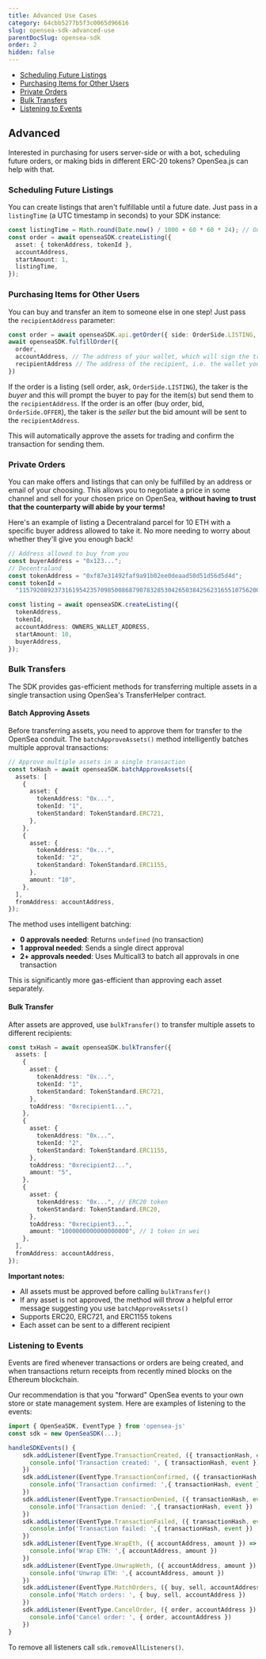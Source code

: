 ```yaml
---
title: Advanced Use Cases
category: 64cbb5277b5f3c0065d96616
slug: opensea-sdk-advanced-use
parentDocSlug: opensea-sdk
order: 2
hidden: false
---
```


- [Scheduling Future Listings](#scheduling-future-listings)
- [Purchasing Items for Other Users](#purchasing-items-for-other-users)
- [Private Orders](#private-orders)
- [Bulk Transfers](#bulk-transfers)
- [Listening to Events](#listening-to-events)

## Advanced

Interested in purchasing for users server-side or with a bot, scheduling future orders, or making bids in different ERC-20 tokens? OpenSea.js can help with that.

### Scheduling Future Listings

You can create listings that aren't fulfillable until a future date. Just pass in a `listingTime` (a UTC timestamp in seconds) to your SDK instance:

```typescript
const listingTime = Math.round(Date.now() / 1000 + 60 * 60 * 24); // One day from now
const order = await openseaSDK.createListing({
  asset: { tokenAddress, tokenId },
  accountAddress,
  startAmount: 1,
  listingTime,
});
```

### Purchasing Items for Other Users

You can buy and transfer an item to someone else in one step! Just pass the `recipientAddress` parameter:

```typescript
const order = await openseaSDK.api.getOrder({ side: OrderSide.LISTING, ... })
await openseaSDK.fulfillOrder({
  order,
  accountAddress, // The address of your wallet, which will sign the transaction
  recipientAddress // The address of the recipient, i.e. the wallet you're purchasing on behalf of
})
```

If the order is a listing (sell order, ask, `OrderSide.LISTING`), the taker is the _buyer_ and this will prompt the buyer to pay for the item(s) but send them to the `recipientAddress`. If the order is an offer (buy order, bid, `OrderSide.OFFER`), the taker is the _seller_ but the bid amount will be sent to the `recipientAddress`.

This will automatically approve the assets for trading and confirm the transaction for sending them.

### Private Orders

You can make offers and listings that can only be fulfilled by an address or email of your choosing. This allows you to negotiate a price in some channel and sell for your chosen price on OpenSea, **without having to trust that the counterparty will abide by your terms!**

Here's an example of listing a Decentraland parcel for 10 ETH with a specific buyer address allowed to take it. No more needing to worry about whether they'll give you enough back!

```typescript
// Address allowed to buy from you
const buyerAddress = "0x123...";
// Decentraland
const tokenAddress = "0xf87e31492faf9a91b02ee0deaad50d51d56d5d4d";
const tokenId =
  "115792089237316195423570985008687907832853042650384256231655107562007036952461";

const listing = await openseaSDK.createListing({
  tokenAddress,
  tokenId,
  accountAddress: OWNERS_WALLET_ADDRESS,
  startAmount: 10,
  buyerAddress,
});
```

### Bulk Transfers

The SDK provides gas-efficient methods for transferring multiple assets in a single transaction using OpenSea's TransferHelper contract.

#### Batch Approving Assets

Before transferring assets, you need to approve them for transfer to the OpenSea conduit. The `batchApproveAssets()` method intelligently batches multiple approval transactions:

```typescript
// Approve multiple assets in a single transaction
const txHash = await openseaSDK.batchApproveAssets({
  assets: [
    {
      asset: {
        tokenAddress: "0x...",
        tokenId: "1",
        tokenStandard: TokenStandard.ERC721,
      },
    },
    {
      asset: {
        tokenAddress: "0x...",
        tokenId: "2",
        tokenStandard: TokenStandard.ERC1155,
      },
      amount: "10",
    },
  ],
  fromAddress: accountAddress,
});
```

The method uses intelligent batching:

- **0 approvals needed**: Returns `undefined` (no transaction)
- **1 approval needed**: Sends a single direct approval
- **2+ approvals needed**: Uses Multicall3 to batch all approvals in one transaction

This is significantly more gas-efficient than approving each asset separately.

#### Bulk Transfer

After assets are approved, use `bulkTransfer()` to transfer multiple assets to different recipients:

```typescript
const txHash = await openseaSDK.bulkTransfer({
  assets: [
    {
      asset: {
        tokenAddress: "0x...",
        tokenId: "1",
        tokenStandard: TokenStandard.ERC721,
      },
      toAddress: "0xrecipient1...",
    },
    {
      asset: {
        tokenAddress: "0x...",
        tokenId: "2",
        tokenStandard: TokenStandard.ERC1155,
      },
      toAddress: "0xrecipient2...",
      amount: "5",
    },
    {
      asset: {
        tokenAddress: "0x...", // ERC20 token
        tokenStandard: TokenStandard.ERC20,
      },
      toAddress: "0xrecipient3...",
      amount: "1000000000000000000", // 1 token in wei
    },
  ],
  fromAddress: accountAddress,
});
```

**Important notes:**

- All assets must be approved before calling `bulkTransfer()`
- If any asset is not approved, the method will throw a helpful error message suggesting you use `batchApproveAssets()`
- Supports ERC20, ERC721, and ERC1155 tokens
- Each asset can be sent to a different recipient

### Listening to Events

Events are fired whenever transactions or orders are being created, and when transactions return receipts from recently mined blocks on the Ethereum blockchain.

Our recommendation is that you "forward" OpenSea events to your own store or state management system. Here are examples of listening to the events:

```typescript
import { OpenSeaSDK, EventType } from 'opensea-js'
const sdk = new OpenSeaSDK(...);

handleSDKEvents() {
    sdk.addListener(EventType.TransactionCreated, ({ transactionHash, event }) => {
      console.info('Transaction created: ', { transactionHash, event })
    })
    sdk.addListener(EventType.TransactionConfirmed, ({ transactionHash, event }) => {
      console.info('Transaction confirmed: ',{ transactionHash, event })
    })
    sdk.addListener(EventType.TransactionDenied, ({ transactionHash, event }) => {
      console.info('Transaction denied: ',{ transactionHash, event })
    })
    sdk.addListener(EventType.TransactionFailed, ({ transactionHash, event }) => {
      console.info('Transaction failed: ',{ transactionHash, event })
    })
    sdk.addListener(EventType.WrapEth, ({ accountAddress, amount }) => {
      console.info('Wrap ETH: ',{ accountAddress, amount })
    })
    sdk.addListener(EventType.UnwrapWeth, ({ accountAddress, amount }) => {
      console.info('Unwrap ETH: ',{ accountAddress, amount })
    })
    sdk.addListener(EventType.MatchOrders, ({ buy, sell, accountAddress }) => {
      console.info('Match orders: ', { buy, sell, accountAddress })
    })
    sdk.addListener(EventType.CancelOrder, ({ order, accountAddress }) => {
      console.info('Cancel order: ', { order, accountAddress })
    })
}
```

To remove all listeners call `sdk.removeAllListeners()`.
